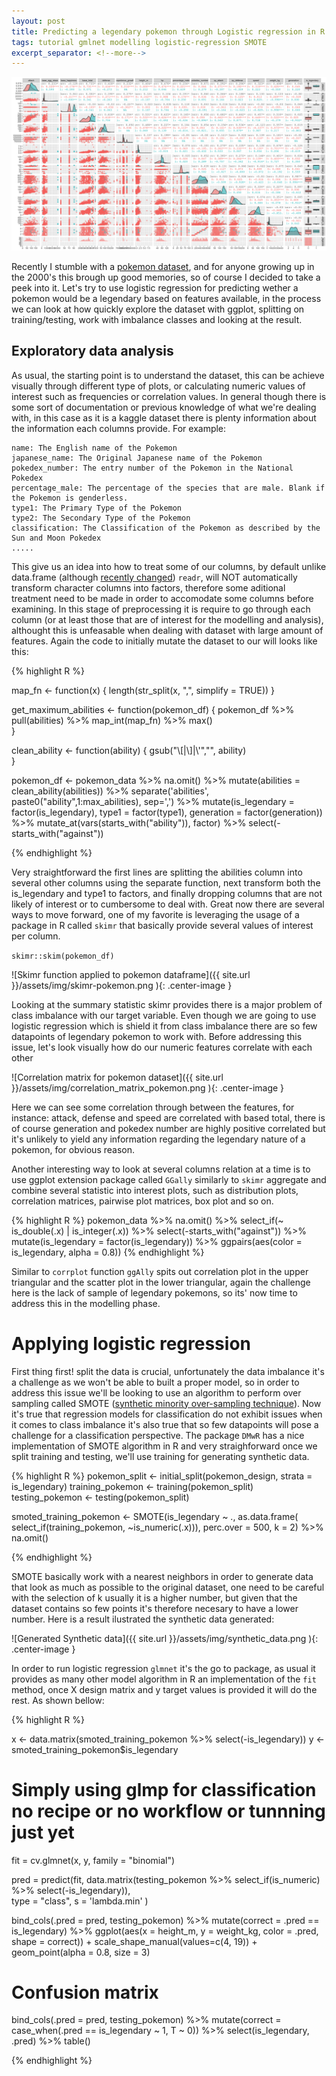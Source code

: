 ```yaml
---
layout: post
title: Predicting a legendary pokemon through Logistic regression in R
tags: tutorial gmlnet modelling logistic-regression SMOTE
excerpt_separator: <!--more-->
---
```


<p style="text-align:center">
<img src="/assets/img/pokemon_overview_ggaly.png" alt = "R studio crash" width ="700"/>
</p>

Recently I stumble with a [pokemon dataset](https://www.kaggle.com/rounakbanik/pokemon), and for anyone growing up in the 2000's this brough up good memories, so of course I decided to take a peek into it. Let's try to use logistic regression for predicting wether a pokemon would be a legendary based on features available, in the process we can look at how quickly explore the dataset with ggplot, splitting on training/testing, work with imbalance classes and looking at the result.

<!--more-->

## Exploratory data analysis

As usual, the starting point is to understand the dataset, this can be achieve visually through different type of plots, or calculating numeric values of interest such as frequencies or correlation values. In general though there is some sort of documentation or previous knowledge of what we're dealing with, in this case as it is a kaggle dataset there is plenty information about the information each columns provide. For example: 

```
name: The English name of the Pokemon
japanese_name: The Original Japanese name of the Pokemon
pokedex_number: The entry number of the Pokemon in the National Pokedex
percentage_male: The percentage of the species that are male. Blank if the Pokemon is genderless.
type1: The Primary Type of the Pokemon
type2: The Secondary Type of the Pokemon
classification: The Classification of the Pokemon as described by the Sun and Moon Pokedex
.....
```


This give us an idea into how to treat some of our columns, by default unlike data.frame (although [recently changed](https://developer.r-project.org/Blog/public/2020/02/16/stringsasfactors/index.html)) `readr`, will NOT automatically transform character columns into factors, therefore some aditional treatment need to be made in order to accomodate some columns before examining. In this stage of preprocessing it is require to go through each column (or at least those that are of interest for the modelling and analysis), althought this is unfeasable when dealing with dataset with large amount of features. Again the code to initially mutate the dataset to our will looks like this:

{% highlight R %}

map_fn <- function(x) {
  length(str_split(x, ",", simplify = TRUE))
}

get_maximum_abilities <- function(pokemon_df) {
  pokemon_df %>% pull(abilities) %>% map_int(map_fn) %>% max()  
}

clean_ability <- function(ability) {
  gsub("\\[|\\]|\\'","", ability)  
}

pokemon_df <- pokemon_data %>% na.omit() %>%
    mutate(abilities = clean_ability(abilities)) %>% 
    separate('abilities', paste0("ability",1:max_abilities), sep=',') %>%
    mutate(is_legendary = factor(is_legendary), 
           type1 = factor(type1), generation = factor(generation)) %>% 
    mutate_at(vars(starts_with("ability")), factor) %>%
             select(-starts_with("against"))
  
{% endhighlight %}

Very straightforward the first lines are splitting the abilities column into several other columns using the separate function, next transform both the is_legendary and type1 to factors, and finally dropping columns that are not likely of interest or to cumbersome to deal with. Great now there are several ways to move forward, one of my favorite is leveraging the usage of a package in R called `skimr` that basically provide several values of interest per column. 

`skimr::skim(pokemon_df)`

![Skimr function applied to pokemon dataframe]({{ site.url }}/assets/img/skimr-pokemon.png ){: .center-image }

Looking at the summary statistic skimr provides there is a major problem of class imbalance with our target variable. Even though we are going to use logistic regression which is shield it from class imbalance there are so few datapoints of legendary pokemon to work with. Before addressing this issue, let's look visually how do our numeric features correlate with each other

![Correlation matrix for pokemon dataset]({{ site.url }}/assets/img/correlation_matrix_pokemon.png ){: .center-image }

Here we can see some correlation through between the features, for instance: attack, defense and speed are correlated with based total, there is of course generation and pokedex number are highly positive correlated but it's unlikely to yield any information regarding the legendary nature of a pokemon, for obvious reason. 

Another interesting way to look at several columns relation at a time is to use ggplot extension package called `GGally` similarly to `skimr` aggregate and combine several statistic into interest plots, such as distribution plots, correlation matrices, pairwise plot matrices, box plot and so on. 


{% highlight R %}
pokemon_data %>% na.omit() %>% 
  select_if(~ is_double(.x) | is_integer(.x)) %>%
  select(-starts_with("against")) %>% 
  mutate(is_legendary = factor(is_legendary)) %>%
  ggpairs(aes(color = is_legendary, alpha = 0.8))
{% endhighlight %}

Similar to `corrplot` function `ggAlly` spits out correlation plot in the upper triangular and the scatter plot in the lower triangular, again the challenge here is the lack of sample of legendary pokemons, so its' now time to address this in the modelling phase. 

# Applying logistic regression

First thing first! split the data is crucial, unfortunately the data imbalance it's a challenge as we won't be able to built a proper model, so in order to address this issue we'll be looking to use an algorithm to perform over sampling called SMOTE ([synthetic minority over-sampling technique](https://en.wikipedia.org/wiki/Oversampling_and_undersampling_in_data_analysis)). Now it's true that regression models for classification do not exhibit issues when it comes to class imbalance it's also true that so few datapoints will pose a challenge for a classification perspective. The package `DMwR` has a nice implementation of SMOTE algorithm in R and very straighforward once we split training and testing, we'll use training for generating synthetic data.

{% highlight R %}
pokemon_split <- initial_split(pokemon_design, strata = is_legendary)
training_pokemon <- training(pokemon_split)
testing_pokemon <- testing(pokemon_split)

smoted_training_pokemon <- SMOTE(is_legendary ~ ., as.data.frame(
                                  select_if(training_pokemon, ~is_numeric(.x))),
                                  perc.over = 500, k = 2) %>% na.omit() 

{% endhighlight %}

SMOTE basically work with a nearest neighbors in order to generate data that look as much as possible to the original dataset, one need to be careful with the selection of k usually it is a higher number, but given that the dataset contains so few points it's therefore necesary to have a lower number. Here is a result ilustrated the synthetic data generated:

![Generated Synthetic data]({{ site.url }}/assets/img/synthetic_data.png ){: .center-image }

In order to run logistic regression `glmnet` it's the go to package, as usual it provides as many other model algorithm in R an implementation of the `fit` method, once X design matrix and y target values is provided it will do the rest. As shown bellow:

{% highlight R %}

x <- data.matrix(smoted_training_pokemon %>% select(-is_legendary))
y <- smoted_training_pokemon$is_legendary
# Simply using glmp for classification no recipe or no workflow or tunnning just yet
fit = cv.glmnet(x, y, family = "binomial")

pred = predict(fit, data.matrix(testing_pokemon %>%  select_if(is_numeric) %>% select(-is_legendary)),  
        type = "class", s = 'lambda.min' )

bind_cols(.pred = pred, testing_pokemon) %>% 
  mutate(correct = .pred == is_legendary) %>%
  ggplot(aes(x = height_m, y = weight_kg, color = .pred, shape = correct)) + 
  scale_shape_manual(values=c(4, 19)) +
  geom_point(alpha = 0.8, size = 3)

# Confusion matrix
bind_cols(.pred = pred, testing_pokemon) %>%
  mutate(correct = case_when(.pred == is_legendary ~ 1, T ~ 0)) %>% 
  select(is_legendary, .pred) %>% table() 

{% endhighlight %}